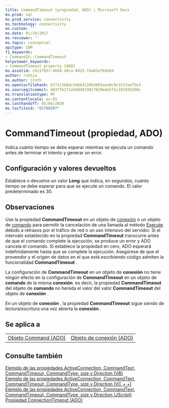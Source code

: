 ```yaml
---
title: CommandTimeout (propiedad, ADO) | Microsoft Docs
ms.prod: sql
ms.prod_service: connectivity
ms.technology: connectivity
ms.custom: ''
ms.date: 01/19/2017
ms.reviewer: ''
ms.topic: conceptual
apitype: COM
f1_keywords:
- Command15::CommandTimeout
helpviewer_keywords:
- CommandTimeout property [ADO]
ms.assetid: c611f857-d6b0-4dca-8925-f4a02e769eb0
author: rothja
ms.author: jroth
ms.openlocfilehash: b771c5b8dc54bb312893885aea9c9c151feef3e3
ms.sourcegitcommit: 6037fb1f1a5ddd933017029eda5f5c281939100c
ms.translationtype: MT
ms.contentlocale: es-ES
ms.lasthandoff: 05/04/2020
ms.locfileid: "82760397"
---
```

# <a name="commandtimeout-property-ado"></a>CommandTimeout (propiedad, ADO)
Indica cuánto tiempo se debe esperar mientras se ejecuta un comando antes de terminar el intento y generar un error.  
  
## <a name="settings-and-return-values"></a>Configuración y valores devueltos  
 Establece o devuelve un valor **Long** que indica, en segundos, cuánto tiempo se debe esperar para que se ejecute un comando. El valor predeterminado es 30.  
  
## <a name="remarks"></a>Observaciones  
 Use la propiedad **CommandTimeout** en un objeto de [conexión](../../../ado/reference/ado-api/connection-object-ado.md) o un objeto de [comando](../../../ado/reference/ado-api/command-object-ado.md) para permitir la cancelación de una llamada al método [Execute](../../../ado/reference/ado-api/execute-method-ado-command.md) debido a retrasos por el tráfico de red o un uso intensivo del servidor. Si el intervalo establecido en la propiedad **CommandTimeout** transcurre antes de que el comando complete la ejecución, se produce un error y ADO cancela el comando. Si establece la propiedad en cero, ADO esperará indefinidamente hasta que se complete la ejecución. Asegúrese de que el proveedor y el origen de datos en el que está escribiendo código admiten la funcionalidad **CommandTimeout** .  
  
 La configuración de **CommandTimeout** en un objeto de **conexión** no tiene ningún efecto en la configuración de **CommandTimeout** en un objeto de **comando** de la misma **conexión**. es decir, la propiedad **CommandTimeout** del objeto de **comando** no hereda el valor del valor **CommandTimeout** del objeto de **conexión** .  
  
 En un objeto de **conexión** , la propiedad **CommandTimeout** sigue siendo de lectura/escritura una vez abierta la **conexión** .  
  
## <a name="applies-to"></a>Se aplica a  
  
|||  
|-|-|  
|[Objeto Command (ADO)](../../../ado/reference/ado-api/command-object-ado.md)|[Objeto de conexión (ADO)](../../../ado/reference/ado-api/connection-object-ado.md)|  
  
## <a name="see-also"></a>Consulte también  
 [Ejemplo de las propiedades ActiveConnection, CommandText, CommandTimeout, CommandType, size y Direction (VB)](../../../ado/reference/ado-api/activeconnection-commandtext-commandtimeout-commandtype-size-example-vb.md)   
 [Ejemplo de las propiedades ActiveConnection, CommandText, CommandTimeout, CommandType, size y Direction (VC + +)](../../../ado/reference/ado-api/activeconnection-commandtext-commandtimeout-commandtype-size-example-vc.md)   
 [Ejemplo de las propiedades ActiveConnection, CommandText, CommandTimeout, CommandType, size y Direction (JScript)](../../../ado/reference/ado-api/activeconnection-commandtext-timeout-type-size-example-jscript.md)   
 [Propiedad ConnectionTimeout (ADO)](../../../ado/reference/ado-api/connectiontimeout-property-ado.md)
